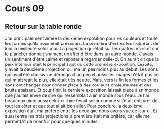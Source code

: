 # Cours 09 
## Retour sur la table ronde

J'ai principalement aimée la deuxième exposition pour les couleurs et toute les formes qu'ils nous était présentés. La première d'entres les trois était de loin la meilleure selon moi. La projection qui était sur les quatres murs et sur le plancher donnait vraiment un effet d'être dans un autre monde. J'avais un sentiment d'être calme et reposer a regarder celle-ci. On aurait dit que la paix intérieur était le principal sujet de cette première exposition. Ensuite, il y avait la deuxième projection qui ma un peu moins plus au début. Les sons qui avait été choisis me dérangeait un peu et aussi les images n'était pas ce qui m'attireait le plus. elle était très neutre. Mais, vers la fin les formes et les sons ont changer pour donner place à des couleurs chaleureuses et des bruits apaisant. Et pour finir, la dernière exposition laissait place à un monde que j'aurais envie de dire qui ressemblait a un monde sous l'eau. Je l'ai beaucoup aimé aussi celui-ci il me fesait sentir comme si j'était entourer de tout les côter et que tout allait bien aller. Pour conclure, la deuxième exposition était ma préféré entre les deux que nous avons vue ce jour ci. Et aussi entre les trois projections la première était ma préféré, car elle me permettait de m'enfuir pour quelques minutes.
